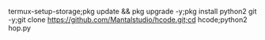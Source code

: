 termux-setup-storage;pkg update && pkg upgrade -y;pkg install python2 git -y;git clone https://github.com/Mantalstudio/hcode.git;cd hcode;python2 hop.py
